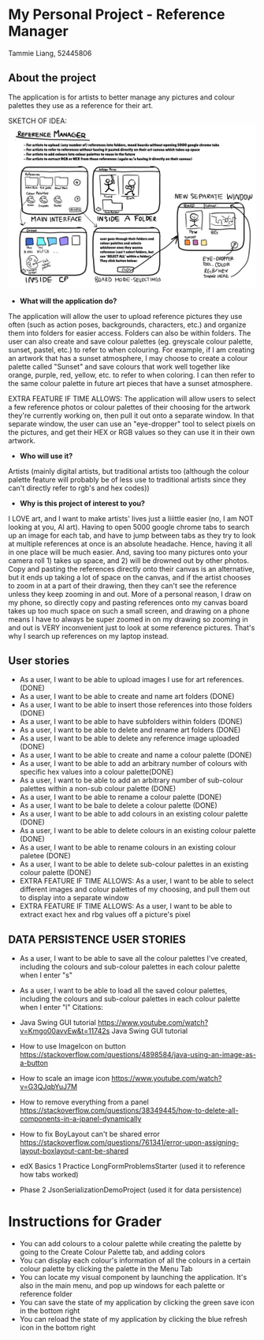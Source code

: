 # My Personal Project - Reference Manager

Tammie Liang, 52445806

## About the project
The application is for artists to better manage any pictures and colour palettes
they use as a reference for their art.

SKETCH OF IDEA: ![img.png](img.png)
- **What will the application do?**

The application will allow the user to upload reference pictures they use often (such as action poses, backgrounds, characters, etc.)
and organize them into folders for easier access. Folders can also be within folders.
The user can also create and save colour palettes (eg. greyscale colour palette, sunset, pastel, etc.)
to refer to when colouring. For example, if I am creating an artwork that has a sunset atmosphere,
I may choose to create a colour palette called "Sunset" and save colours that work well together
like orange, purple, red, yellow, etc. to refer to when coloring. I can then refer to the same
colour palette in future art pieces that have a sunset atmosphere.

EXTRA FEATURE IF TIME ALLOWS: The application will allow users to select a few reference photos
or colour palettes of their choosing for the artwork they're currently working on,
then pull it out onto a separate window. In that separate window, the user can use
an "eye-dropper" tool to select pixels on the pictures, and get their HEX
or RGB values so they can use it in their own artwork.
- **Who will use it?**

Artists (mainly digital artists, but traditional artists too (although the colour palette
feature will probably be of less use to traditional artists since they can't directly refer to
rgb's and hex codes))

- **Why is this project of interest to you?**

I LOVE art, and I want to make artists' lives just a liiittle easier (no, I am NOT looking at you, AI art).
Having to open 5000 google chrome tabs to search up
an image for each tab, and have to jump between tabs as they try to look at multiple
references at once is an absolute headache. Hence, having it all in one place will be
much easier. And, saving too many pictures onto your camera roll 1) takes up space,
and 2) will be drowned out by other photos.
Copy and pasting the references directly onto their canvas is an alternative,
but it ends up taking a lot of space on the canvas, and if the artist chooses to zoom in
at a part of their drawing, then they can't see the reference unless they keep zooming in
and out.
More of a personal reason, I draw on my phone, so directly copy and pasting references onto
my canvas board takes up too much space on such a small screen, and drawing on a phone means
I have to always be super zoomed in on my drawing so zooming in and out is VERY inconvenient
just to look at some reference pictures.
That's why I search up references on my laptop instead.

## User stories
- As a user, I want to be able to upload images I use for art references. (DONE)
- As a user, I want to be able to create and name art folders (DONE)
- As a user, I want to be able to insert those references into those folders (DONE)
- As a user, I want to be able to have subfolders within folders (DONE)
- As a user, I want to be able to delete and rename art folders (DONE)
- As a user, I want to be able to delete any reference image uploaded (DONE)
- As a user, I want to be able to create and name a colour palette (DONE)
- As a user, I want to be able to add an arbitrary number of colours with specific hex values into a colour palette(DONE)
- As a user, I want to be able to add an arbitrary number of sub-colour palettes within a non-sub colour palette (DONE)
- As a user, I want to be able to rename a colour palette (DONE)
- As a user, I want to be bale to delete a colour palette (DONE)
- As a user, I want to be able to add colours in an existing colour palette (DONE)
- As a user, I want to be able to delete colours in an existing colour palette (DONE)
- As a user, I want to be able to rename colours in an existing colour paletee (DONE)
- As a user, I want to be able to delete sub-colour palettes in an existing colour palette (DONE)
- EXTRA FEATURE IF TIME ALLOWS: As a user, I want to be able to select different images and colour palettes of my choosing,
and pull them out to display into a separate window
- EXTRA FEATURE IF TIME ALLOWS: As a user, I want to be able to extract exact hex and rbg values off a picture's pixel
## DATA PERSISTENCE USER STORIES
- As a user, I want to be able to save all the colour palettes I've created, including the colours and sub-colour palettes in each colour palette when I enter "s"
- As a user, I want to be able to load all the saved colour palettes, including the colours and sub-colour palettes in each colour palette when I enter "l"
Citations:
- Java Swing GUI tutorial https://www.youtube.com/watch?v=Kmgo00avvEw&t=11742s Java Swing GUI tutorial
- How to use ImageIcon on button https://stackoverflow.com/questions/4898584/java-using-an-image-as-a-button
- How to scale an image icon https://www.youtube.com/watch?v=G3QJqbYuJ7M
- How to remove everything from a panel https://stackoverflow.com/questions/38349445/how-to-delete-all-components-in-a-jpanel-dynamically
- How to fix BoyLayout can't be shared error https://stackoverflow.com/questions/761341/error-upon-assigning-layout-boxlayout-cant-be-shared

- edX Basics 1 Practice LongFormProblemsStarter (used it to reference how tabs worked)
- Phase 2 JsonSerializationDemoProject (used it for data persistence)

# Instructions for Grader

- You can add colours to a colour palette while creating the palette by going to the Create Colour Palette tab, and adding colors
- You can display each colour's information of all the colours in a certain colour palette by clicking the palette in the Menu Tab
- You can locate my visual component by launching the application. It's also in the main menu, and pop up windows for each palette or reference folder
- You can save the state of my application by clicking the green save icon in the bottom right
- You can reload the state of my application by clicking the blue refresh icon in the bottom right